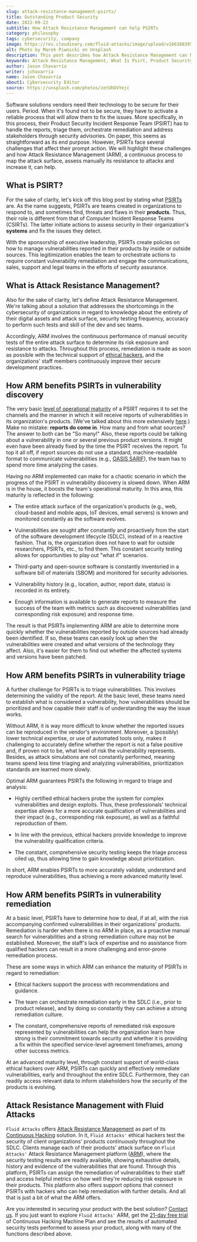 ```yaml
---
slug: attack-resistance-management-psirts/
title: Outstanding Product Security
date: 2022-09-22
subtitle: How Attack Resistance Management can help PSIRTs
category: philosophy
tags: cybersecurity, company
image: https://res.cloudinary.com/fluid-attacks/image/upload/v1663883952/blog/attack-resistance-management-psirts/cover_psirt.webp
alt: Photo by Marek Piwnicki on Unsplash
description: This post describes how Attack Resistance Management can help enhance the operational maturity of PSIRTs in vulnerability discovery, triage and remediation.
keywords: Attack Resistance Management, What Is Psirt, Product Security Incident Response Team, Ethical Hackers, Vulnerability Discovery, Vulnerability Triage, Vulnerability Remediation, Ethical Hacking, Pentesting
author: Jason Chavarría
writer: jchavarria
name: Jason Chavarría
about1: Cybersecurity Editor
source: https://unsplash.com/photos/zetUhDVYejc
---
```


Software solutions vendors need their technology
to be secure for their users.
Period.
When it's found not to be secure,
they have to activate a reliable process
that will allow them to fix the issues.
More specifically,
in this process,
their Product Security Incident Response Team (PSIRT)
has to handle the reports,
triage them,
orchestrate remediation
and address stakeholders through security advisories.
On paper,
this seems as straightforward as its end purpose.
However,
PSIRTs face several challenges
that affect their prompt action.
We will highlight these challenges
and how Attack Resistance Management (ARM),
a continuous process to map the attack surface,
assess manually its resistance to attacks
and increase it,
can help.

## What is PSIRT?

For the sake of clarity,
let's kick off this blog post
by stating what [PSIRTs](https://www.first.org/standards/frameworks/psirts/psirt_services_framework_v1.1)
are.
As the name suggests,
PSIRTs are teams created in organizations to respond to,
and sometimes find,
threats and flaws in their **products**.
Thus,
their role is different from that of Computer Incident Response Teams (CSIRTs).
The latter initiate actions
to assess security in their organization's **systems**
and fix the issues they detect.

With the sponsorship of executive leadership,
PSIRTs create policies
on how to manage vulnerabilities reported in their products
by inside or outside sources.
This legitimization enables the team to orchestrate actions
to require constant vulnerability remediation
and engage the communications,
sales,
support and legal teams
in the efforts of security assurance.

## What is Attack Resistance Management?

Also for the sake of clarity,
let's define Attack Resistance Management.
We're talking about a solution
that addresses the shortcomings in the cybersecurity of organizations
in regard to knowledge
about the entirety of their digital assets
and attack surface,
security testing frequency,
accuracy to perform such tests
and skill of the dev and sec teams.

Accordingly,
ARM involves the continuous performance of manual security tests
of the entire attack surface
to determine its risk exposure
and resistance to attacks.
Throughout this process,
remediation is made as soon as possible
with the technical support of [ethical hackers](../what-is-ethical-hacking/),
and the organizations' staff members
continuously improve their secure development practices.

## How ARM benefits PSIRTs in vulnerability discovery

The very basic [level of operational maturity](https://www.first.org/standards/frameworks/psirts/psirt_maturity_document)
of a PSIRT
requires it to set the channels
and the manner
in which it will receive reports
of vulnerabilities in its organization's products.
(We've talked about this more extensively [here](../iso-iec-29147/).)
Make no mistake: **reports do come in**.
How many and from what sources?
The answer to both can be "So many!"
Also,
these reports could be talking about a vulnerability
in one or several previous product versions.
It might even have been already fixed
by the time the PSIRT receives the report.
To top it all off,
if report sources do not use a standard,
machine-readable format to communicate vulnerabilities
(e.g., [OASIS SARIF](../oasis-sarif/)),
the team has to spend more time analyzing the cases.

Having no ARM implemented can make for a chaotic scenario
in which the progress of the PSIRT in vulnerability discovery is slowed down.
When ARM is in the house,
it boosts the team's operational maturity.
In this area,
this maturity is reflected in the following:

- The entire attack surface of the organization's products
  (e.g., web, cloud-based and mobile apps, IoT devices, email servers)
  is known
  and monitored constantly as the software evolves.

- Vulnerabilities are sought after constantly
  and proactively from the start of the software development lifecycle (SDLC),
  instead of in a reactive fashion.
  That is,
  the organization does not have to wait for outside researchers,
  PSIRTs, etc.,
  to find them.
  This constant security testing allows for opportunities
  to play out "what if" scenarios.

- Third-party
  and open-source software is constantly inventoried
  in a software bill of materials (SBOM)
  and monitored for security advisories.

- Vulnerability history
  (e.g., location, author, report date, status)
  is recorded in its entirety.

- Enough information is available
  to generate reports
  to measure the success of the team
  with metrics such as discovered vulnerabilities
  (and corresponding risk exposure)
  and response time.

The result is
that PSIRTs implementing ARM are able to determine more quickly
whether the vulnerabilities reported by outside sources
had already been identified.
If so,
these teams can easily look up
when the vulnerabilities were created
and what versions of the technology they affect.
Also,
it's easier for them to find out
whether the affected systems
and versions have been patched.

<cta-banner
  buttontxt="Read more"
  link="/solutions/vulnerability-management/"
  title="Get started with Fluid Attacks' Vulnerability Management solution
  right now"
/>

## How ARM benefits PSIRTs in vulnerability triage

A further challenge for PSIRTs is to triage vulnerabilities.
This involves determining the validity of the report.
At the basic level,
these teams need to establish what is considered a vulnerability,
how vulnerabilities should be prioritized
and how capable their staff is of understanding the way the issue works.

Without ARM,
it is way more difficult to know
whether the reported issues can be reproduced in the vendor's environment.
Moreover,
a (possibly) lower technical expertise,
or use of automated tools only,
makes it challenging
to accurately define
whether the report is not a false positive and,
if proven not to be,
what level of risk the vulnerability represents.
Besides,
as attack simulations are not constantly performed,
meaning teams spend less time triaging and analyzing vulnerabilities,
prioritization standards are learned more slowly.

Optimal ARM guarantees PSIRTs the following in regard to triage and analysis:

- Highly certified ethical hackers probe the system for complex vulnerabilities
  and design exploits.
  Thus,
  these professionals' technical expertise allows
  for a more accurate qualification of vulnerabilities
  and their impact
  (e.g., corresponding risk exposure),
  as well as a faithful reproduction of them.

- In line with the previous,
  ethical hackers provide knowledge
  to improve the vulnerability qualification criteria.

- The constant,
  comprehensive security testing keeps the triage process oiled up,
  thus allowing time to gain knowledge about prioritization.

In short,
ARM enables PSIRTs to more accurately validate,
understand and reproduce vulnerabilities,
thus achieving a more advanced maturity level.

## How ARM benefits PSIRTs in vulnerability remediation

At a basic level,
PSIRTs have to determine how to deal,
if at all,
with the risk accompanying confirmed vulnerabilities
in their organizations' products.
Remediation is harder
when there is no ARM in place,
as a proactive manual search for vulnerabilities
and a strong remediation culture may not be established.
Moreover,
the staff's lack of expertise
and no assistance from qualified hackers can result
in a more challenging
and error-prone remediation process.

These are some ways in which ARM can enhance the maturity of PSIRTs
in regard to remediation:

- Ethical hackers support the process
  with recommendations and guidance.

- The team can orchestrate remediation early in the SDLC
  (i.e., prior to product release),
  and by doing so constantly
  they can achieve a strong remediation culture.

- The constant,
  comprehensive reports
  of remediated risk exposure represented by vulnerabilities
  can help the organization learn
  how strong is their commitment towards security
  and whether it is providing a fix
  within the specified service-level agreement timeframes,
  among other success metrics.

At an advanced maturity level,
through constant support of world-class ethical hackers over ARM,
PSIRTs can quickly and effectively remediate vulnerabilities,
early and throughout the entire SDLC.
Furthermore,
they can readily access relevant data
to inform stakeholders
how the security of the products is evolving.

## Attack Resistance Management with Fluid Attacks

`Fluid Attacks` offers [Attack Resistance Management](../../categories/arm/)
as part of its [Continuous Hacking](../../services/continuous-hacking/)
solution.
In it,
`Fluid Attacks'` ethical hackers
test the security of client organizations' products
continuously throughout the SDLC.
Clients manage each of their products' attack surface
on `Fluid Attacks'` Attack Resistance Management platform
([ARM](https://app.fluidattacks.com/)),
where the security testing results are readily available,
showing exhaustive details,
history
and evidence of the vulnerabilities that are found.
Through this platform,
PSIRTs can assign the remediation of vulnerabilities to their staff
and access helpful metrics
on how well they're reducing risk exposure in their products.
This platform also offers support options
that connect PSIRTs with hackers
who can help remediation with further details.
And all that is just a bit of what the ARM offers.

Are you interested in securing your product
with the best solution?
[Contact us](../../contact-us/).
If you just want to explore `Fluid Attacks'` ARM,
get the [21-day free trial](../../free-trial/)
of Continuous Hacking Machine Plan
and see the results of automated security tests
performed to assess your product,
along with many of the functions described above.
